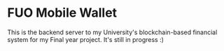 # FUO Mobile Wallet

This is the backend server to my University's blockchain-based financial system for my Final year project. It's still in progress :)
